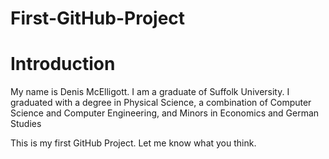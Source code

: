 First-GitHub-Project
====================

<html>
<body>

<h1>Introduction</h1>

<p>My name is Denis McElligott. I am a graduate of Suffolk University. I graduated with a degree in Physical Science,
a combination of Computer Science and Computer Engineering, and Minors in Economics and German Studies</p>

<p>This is my first GitHub Project. Let me know what you think.</p>

</body>
</html>

